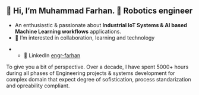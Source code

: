 ## 👋 Hi, I’m Muhammad Farhan. 🤖 **Robotics** engineer
- An enthusiastic & passionate about **Industrial IoT Systems & AI based Machine Learning workflows** applications.
- 👀 I’m interested in collaboration, learning and technology

* - 💼 LinkedIn [engr-farhan](https://www.linkedin.com/in/engr-farhan/)

To give you a bit of perspective. Over a decade, I have spent 5000+ hours during all phases of Engineering projects & systems development for complex domain that expect degree of sofistication,  process standarization and opreability compliant.

